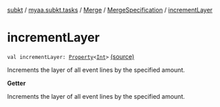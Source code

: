 [subkt](../../../index.md) / [myaa.subkt.tasks](../../index.md) / [Merge](../index.md) / [MergeSpecification](index.md) / [incrementLayer](./increment-layer.md)

# incrementLayer

`val incrementLayer: `[`Property`](https://docs.gradle.org/current/javadoc/org/gradle/api/provider/Property.html)`<`[`Int`](https://kotlinlang.org/api/latest/jvm/stdlib/kotlin/-int/index.html)`>` [(source)](https://github.com/Myaamori/SubKt/blob/0.1.19/src/main/kotlin/myaa/subkt/tasks/asstasks.kt#L112)

Increments the layer of all event lines by the specified amount.

**Getter**

Increments the layer of all event lines by the specified amount.

